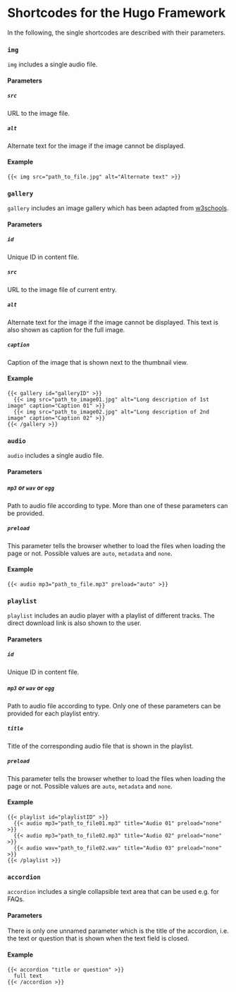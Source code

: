 # Shortcodes for the Hugo Framework
In the following, the single shortcodes are described with their parameters.

### `img`
`img` includes a single audio file.

#### Parameters
##### `src`
URL to the image file.

##### `alt`
Alternate text for the image if the image cannot be displayed.

#### Example
```
{{< img src="path_to_file.jpg" alt="Alternate text" >}}
```


### `gallery`
`gallery` includes an image gallery which has been adapted from [w3schools](https://www.w3schools.com/howto/howto_js_tab_img_gallery.asp).

#### Parameters
##### `id`
Unique ID in content file.

##### `src`
URL to the image file of current entry.

##### `alt`
Alternate text for the image if the image cannot be displayed. This text is also shown as caption for the full image.

##### `caption`
Caption of the image that is shown next to the thumbnail view.

#### Example
```
{{< gallery id="galleryID" >}}
  {{< img src="path_to_image01.jpg" alt="Long description of 1st image" caption="Caption 01" >}}
  {{< img src="path_to_image02.jpg" alt="Long description of 2nd image" caption="Caption 02" >}}
{{< /gallery >}}
```


### `audio`
`audio` includes a single audio file.

#### Parameters
##### `mp3` or `wav` or `ogg`
Path to audio file according to type. More than one of these parameters can be provided.

##### `preload`
This parameter tells the browser whether to load the files when loading the page or not. Possible values are `auto`, `metadata` and `none`.

#### Example
```
{{< audio mp3="path_to_file.mp3" preload="auto" >}}
```


### `playlist`
`playlist` includes an audio player with a playlist of different tracks. The direct download link is also shown to the user.

#### Parameters
##### `id`
Unique ID in content file.

##### `mp3` or `wav` or `ogg`
Path to audio file according to type. Only one of these parameters can be provided for each playlist entry.

##### `title`
Title of the corresponding audio file that is shown in the playlist.

##### `preload`
This parameter tells the browser whether to load the files when loading the page or not. Possible values are `auto`, `metadata` and `none`.

#### Example
```
{{< playlist id="playlistID" >}}
  {{< audio mp3="path_to_file01.mp3" title="Audio 01" preload="none" >}}
  {{< audio mp3="path_to_file02.mp3" title="Audio 02" preload="none" >}}
  {{< audio wav="path_to_file02.wav" title="Audio 03" preload="none" >}}
{{< /playlist >}}
```


### `accordion`
`accordion` includes a single collapsible text area that can be used e.g. for FAQs.

#### Parameters
There is only one unnamed parameter which is the title of the accordion, i.e. the text or question that is shown when the text field is closed.

#### Example
```
{{< accordion "title or question" >}}
  full text
{{< /accordion >}}
```